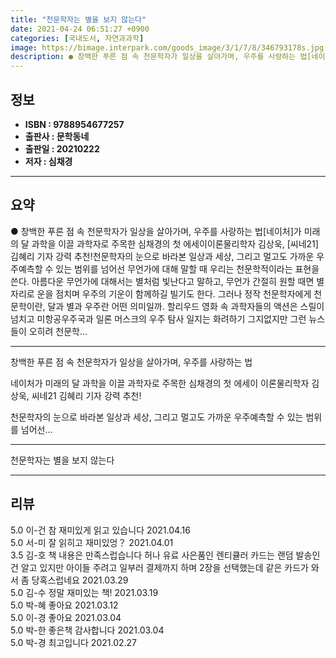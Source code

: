 ```yaml
---
title: "천문학자는 별을 보지 않는다"
date: 2021-04-24 06:51:27 +0900
categories: [국내도서, 자연과과학]
image: https://bimage.interpark.com/goods_image/3/1/7/8/346793178s.jpg
description: ● 창백한 푸른 점 속 천문학자가 일상을 살아가며, 우주를 사랑하는 법[네이처]가 미래의 달 과학을 이끌 과학자로 주목한 심채경의 첫 에세이이론물리학자 김상욱, [씨네21] 김혜리 기자 강력 추천!천문학자의 눈으로 바라본 일상과 세상, 그리고 멀고도 가까운 우주예측할 수 있는 범위를
---
```


## **정보**

- **ISBN : 9788954677257**
- **출판사 : 문학동네**
- **출판일 : 20210222**
- **저자 : 심채경**

------



## **요약**

●  창백한 푸른 점 속 천문학자가 일상을 살아가며, 우주를 사랑하는 법[네이처]가 미래의 달 과학을 이끌 과학자로 주목한 심채경의 첫 에세이이론물리학자 김상욱, [씨네21] 김혜리 기자 강력 추천!천문학자의 눈으로 바라본 일상과 세상, 그리고 멀고도 가까운 우주예측할 수 있는 범위를 넘어선 무언가에 대해 말할 때 우리는 천문학적이라는 표현을 쓴다. 아름다운 무언가에 대해서는 별처럼 빛난다고 말하고, 무언가 간절히 원할 때면 별자리로 운을 점치며 우주의 기운이 함께하길 빌기도 한다. 그러나 정작 천문학자에게 천문학이란, 달과 별과 우주란 어떤 의미일까. 할리우드 영화 속 과학자들의 액션은 스릴이 넘치고 미항공우주국과 일론 머스크의 우주 탐사 일지는 화려하기 그지없지만 그런 뉴스들이 오히려 천문학...

------

창백한 푸른 점 속 천문학자가 일상을 살아가며, 우주를 사랑하는 법

네이처가 미래의 달 과학을 이끌 과학자로 주목한 심채경의 첫 에세이
이론물리학자 김상욱, 씨네21 김혜리 기자 강력 추천!

천문학자의 눈으로 바라본 일상과 세상, 그리고 멀고도 가까운 우주예측할 수 있는 범위를 넘어선... 

------


천문학자는 별을 보지 않는다 

------


## **리뷰** 

5.0 이-건 참 재미있게 읽고 있습니다  2021.04.16 <br/>5.0 서-미 잘 읽히고 재미있엉？ 2021.04.01 <br/>3.5 김-호 책 내용은 만족스럽습니다 허나 유료 사은품인 렌티큘러 카드는 랜덤 발송인건 알고 있지만 아이들 주려고 일부러 결제까지 하며 2장을 선택했는데 같은 카드가 와서 좀 당혹스럽네요 2021.03.29 <br/>5.0 김-수 정말 재미있는 책! 2021.03.19 <br/>5.0 박-혜 좋아요 2021.03.12 <br/>5.0 이-경 좋아요 2021.03.04 <br/>5.0 박-한 좋은책 감사합니다  2021.03.04 <br/>5.0 박-경 최고입니다 2021.02.27 <br/>